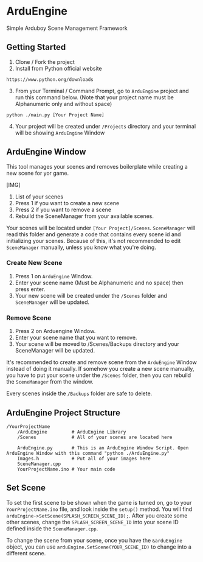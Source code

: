 # ArduEngine
Simple Arduboy Scene Management Framework

## Getting Started
1. Clone / Fork the project
2. Install from Python official website
```
https://www.python.org/downloads
```
3. From your Terminal / Command Prompt, go to `ArduEngine` project and run this command below. (Note that your project name must be Alphanumeric only and without space)
```
python ./main.py [Your Project Name]
```
4. Your project will be created under `/Projects` directory and your terminal will be showing `ArduEngine` Window

## ArduEngine Window
This tool manages your scenes and removes boilerplate while creating a new scene for yor game.

[IMG]

1. List of your scenes
2. Press 1 if you want to create a new scene
3. Press 2 if you want to remove a scene
4. Rebuild the SceneManager from your available scenes.

Your scenes will be located under `[Your Project]/Scenes`. `SceneManager` will read this folder and generate a code that contains every scene id and initializing your scenes.
Because of this, it's not recommended to edit `SceneManager` manually, unless you know what you're doing.

### Create New Scene
1. Press 1 on `ArduEngine` Window.
2. Enter your scene name (Must be Alphanumeric and no space) then press enter.
3. Your new scene will be created under the `/Scenes` folder and `SceneManager` will be updated.

### Remove Scene
1. Press 2 on Arduengine Window.
2. Enter your scene name that you want to remove.
3. Your scene will be moved to /Scenes/Backups directory and your SceneManager will be updated.

It's recommended to create and remove scene from the `ArduEngine` Window instead of doing it manually. If somehow you create a new scene manually, you have to put your scene under the `/Scenes` folder, then you can rebuild the `SceneManager` from the window.

Every scenes inside the `/Backups` folder are safe to delete.

## ArduEngine Project Structure
```
/YourProjectName
    /ArduEngine         # ArduEngine Library
    /Scenes             # All of your scenes are located here
    
    ArduEngine.py       # This is an ArduEngine Window Script. Open ArduEngine Window with this command "python ./ArduEngine.py"
    Images.h            # Put all of your images here
    SceneManager.cpp
    YourProjectName.ino # Your main code
```

## Set Scene
To set the first scene to be shown when the game is turned on, go to your `YourProjectName.ino` file, and look inside the `setup()` method. You will find `arduEngine->SetScene(SPLASH_SCREEN_SCENE_ID);`. After you create some other scenes, change the `SPLASH_SCREEN_SCENE_ID` into your scene ID defined inside the `SceneManager.cpp`.

To change the scene from your scene, once you have the `&arduEngine` object, you can use `arduEngine.SetScene(YOUR_SCENE_ID)` to change into a different scene.

